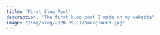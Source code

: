 ```yaml
---
title: "First Blog Post"
description: "The first blog post I made on my website"
image: "/img/blog/2020-09-11/background.jpg"
---
```


